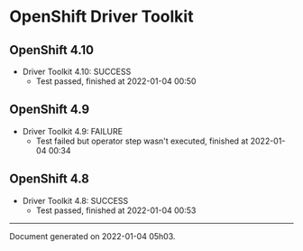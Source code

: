 
OpenShift Driver Toolkit
========================

OpenShift 4.10
--------------



* Driver Toolkit 4.10: SUCCESS
  - Test passed, finished at 2022-01-04 00:50

OpenShift 4.9
-------------



* Driver Toolkit 4.9: FAILURE
  - Test failed but operator step wasn't executed, finished at 2022-01-04 00:34

OpenShift 4.8
-------------



* Driver Toolkit 4.8: SUCCESS
  - Test passed, finished at 2022-01-04 00:53

---
Document generated on 2022-01-04 05h03.

